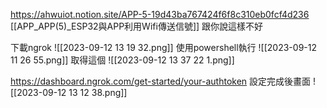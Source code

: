 https://ahwuiot.notion.site/APP-5-19d43ba767424f6f8c310eb0fcf4d236
[[APP_APP(5)_ESP32與APP利用Wifi傳送信號]]
跟你說這樣不好

下載ngrok
![[2023-09-12 13 19 32.png]]
使用powershell執行
![[2023-09-12 11 26 55.png]]
取得這個
![[2023-09-12 13 37 22 1.png]]

https://dashboard.ngrok.com/get-started/your-authtoken
設定完成後畫面
![[2023-09-12 13 12 38.png]]